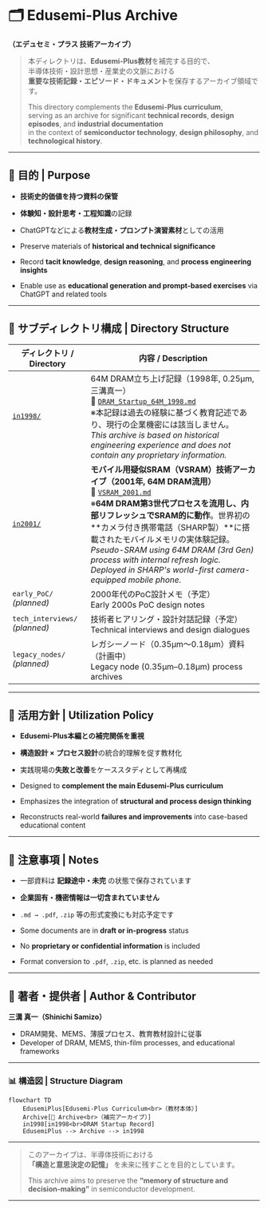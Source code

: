 # 🗂️ Edusemi-Plus Archive  
**（エデュセミ・プラス 技術アーカイブ）**

> 本ディレクトリは、**Edusemi-Plus教材**を補完する目的で、  
> 半導体技術・設計思想・産業史の文脈における  
> **重要な技術記録・エピソード・ドキュメント**を保存するアーカイブ領域です。  
>
> This directory complements the **Edusemi-Plus curriculum**,  
> serving as an archive for significant **technical records**, **design episodes**, and **industrial documentation**  
> in the context of **semiconductor technology**, **design philosophy**, and **technological history**.

---

## 📘 目的 | Purpose

- **技術史的価値を持つ資料の保管**  
- **体験知・設計思考・工程知識**の記録  
- ChatGPTなどによる**教材生成・プロンプト演習素材**としての活用  

- Preserve materials of **historical and technical significance**  
- Record **tacit knowledge**, **design reasoning**, and **process engineering insights**  
- Enable use as **educational generation and prompt-based exercises** via ChatGPT and related tools

---

## 📂 サブディレクトリ構成 | Directory Structure

| ディレクトリ / Directory | 内容 / Description |
|--------------------------|---------------------|
| [`in1998/`](./in1998/) | 64M DRAM立ち上げ記録（1998年, 0.25μm, 三溝真一）<br>📄 [`DRAM_Startup_64M_1998.md`](./in1998/DRAM_Startup_64M_1998.md)<br>※本記録は過去の経験に基づく教育記述であり、現行の企業機密には該当しません。<br>*This archive is based on historical engineering experience and does not contain any proprietary information.* |
| [`in2001/`](./in2001/) | **モバイル用疑似SRAM（VSRAM）技術アーカイブ（2001年, 64M DRAM流用）**<br>📄 [`VSRAM_2001.md`](./in2001/VSRAM_2001.md)<br>※**64M DRAM第3世代プロセスを流用し、内部リフレッシュでSRAM的に動作**。世界初の**カメラ付き携帯電話（SHARP製）**に搭載されたモバイルメモリの実体験記録。<br>*Pseudo-SRAM using 64M DRAM (3rd Gen) process with internal refresh logic. Deployed in SHARP's world-first camera-equipped mobile phone.* |
| `early_PoC/` *(planned)* | 2000年代のPoC設計メモ（予定）<br>Early 2000s PoC design notes |
| `tech_interviews/` *(planned)* | 技術者ヒアリング・設計対話記録（予定）<br>Technical interviews and design dialogues |
| `legacy_nodes/` *(planned)* | レガシーノード（0.35μm〜0.18μm）資料（計画中）<br>Legacy node (0.35μm–0.18μm) process archives |

---

## 🧭 活用方針 | Utilization Policy

- **Edusemi-Plus本編との補完関係を重視**  
- **構造設計 × プロセス設計**の統合的理解を促す教材化  
- 実践現場の**失敗と改善**をケーススタディとして再構成  

- Designed to **complement the main Edusemi-Plus curriculum**  
- Emphasizes the integration of **structural and process design thinking**  
- Reconstructs real-world **failures and improvements** into case-based educational content

---

## 📌 注意事項 | Notes

- 一部資料は **記録途中・未完** の状態で保存されています  
- **企業固有・機密情報は一切含まれていません**  
- `.md → .pdf`, `.zip` 等の形式変換にも対応予定です  

- Some documents are in **draft or in-progress** status  
- No **proprietary or confidential information** is included  
- Format conversion to `.pdf`, `.zip`, etc. is planned as needed

---

## 👤 著者・提供者 | Author & Contributor

**三溝 真一（Shinichi Samizo）**  
- DRAM開発、MEMS、薄膜プロセス、教育教材設計に従事  
- Developer of DRAM, MEMS, thin-film processes, and educational frameworks

---

### 📊 構造図 | Structure Diagram

```mermaid
flowchart TD
    EdusemiPlus[Edusemi-Plus Curriculum<br>（教材本体）]
    Archive[📂 Archive<br>（補完アーカイブ）]
    in1998[in1998<br>DRAM Startup Record]
    EdusemiPlus --> Archive --> in1998
```

---

> このアーカイブは、半導体技術における  
> **「構造と意思決定の記憶」** を未来に残すことを目的としています。  
>
> This archive aims to preserve the **“memory of structure and decision-making”** in semiconductor development.

---
